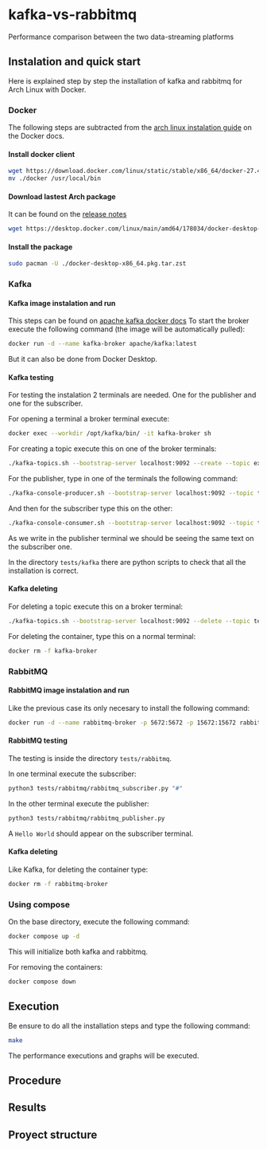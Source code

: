 # kafka-vs-rabbitmq
Performance comparison between the two data-streaming platforms 

## Instalation and quick start
Here is explained step by step the installation of kafka and rabbitmq for Arch Linux with Docker.

### Docker
The following steps are subtracted from the [arch linux instalation guide](https://docs.docker.com/desktop/setup/install/linux/archlinux/) on the Docker docs.

#### Install docker client
```bash
wget https://download.docker.com/linux/static/stable/x86_64/docker-27.4.0.tgz -qO- | tar xvfz - docker/docker --strip-components=1
mv ./docker /usr/local/bin
```

#### Download lastest Arch package
It can be found on the [release notes](https://docs.docker.com/desktop/release-notes/)

```bash
wget https://desktop.docker.com/linux/main/amd64/178034/docker-desktop-x86_64.pkg.tar.zst -qO-
```

#### Install the package
```bash
sudo pacman -U ./docker-desktop-x86_64.pkg.tar.zst
```


### Kafka

#### Kafka image instalation and run

This steps can be found on [apache kafka docker docs](https://hub.docker.com/r/apache/kafka) 
To start the broker execute the following command (the image will be automatically pulled):

```bash
docker run -d --name kafka-broker apache/kafka:latest
```

But it can also be done from Docker Desktop.

#### Kafka testing

For testing the instalation 2 terminals are needed. One for the publisher and one for the subscriber.

For opening a terminal a broker terminal execute:
```bash
docker exec --workdir /opt/kafka/bin/ -it kafka-broker sh
```

For creating a topic execute this on one of the broker terminals:
```bash
./kafka-topics.sh --bootstrap-server localhost:9092 --create --topic example_topic
```

For the publisher, type in one of the terminals the following command:
```bash
./kafka-console-producer.sh --bootstrap-server localhost:9092 --topic test-topic
```


And then for the subscriber type this on the other:
```bash
./kafka-console-consumer.sh --bootstrap-server localhost:9092 --topic test-topic --from-beginning
```

As we write in the publisher terminal we should be seeing the same text on the subscriber one.


In the directory `tests/kafka` there are python scripts to check that all the installation is correct.


#### Kafka deleting

For deleting a topic execute this on a broker terminal:
```bash
./kafka-topics.sh --bootstrap-server localhost:9092 --delete --topic test-topic
```

For deleting the container, type this on a normal terminal:
```bash
docker rm -f kafka-broker
```

### RabbitMQ
#### RabbitMQ image instalation and run
Like the previous case its only necesary to install the following command:
```bash
docker run -d --name rabbitmq-broker -p 5672:5672 -p 15672:15672 rabbitmq:3

```
#### RabbitMQ testing
The testing is inside the directory `tests/rabbitmq`.

In one terminal execute the subscriber:
```bash
python3 tests/rabbitmq/rabbitmq_subscriber.py "#"
```
In the other terminal execute the publisher:
```bash
python3 tests/rabbitmq/rabbitmq_publisher.py 
```
A `Hello World` should appear on the subscriber terminal.

#### Kafka deleting

Like Kafka, for deleting the container type:
```bash
docker rm -f rabbitmq-broker
```

### Using compose

On the base directory, execute the following command:
```bash
docker compose up -d
``` 
This will initialize both kafka and rabbitmq.

For removing the containers:
```bash
docker compose down
``` 

## Execution

Be ensure to do all the installation steps and type the following command:

```bash
make
```

The performance executions and graphs will be executed.


## Procedure


## Results

## Proyect structure

